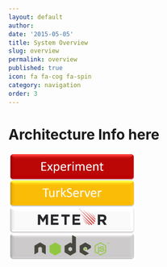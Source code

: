 ```yaml
---
layout: default
author: 
date: '2015-05-05'
title: System Overview
slug: overview
permalink: overview
published: true
icon: fa fa-cog fa-spin
category: navigation
order: 3
---
```


# Architecture Info here

<img src="img/arch/stack.png" width="50%">

